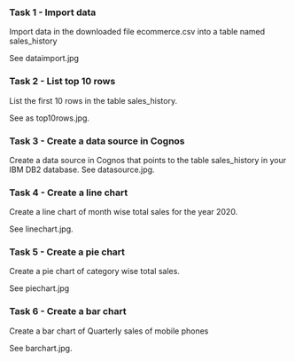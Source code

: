 ### Task 1 - Import data

Import data in the downloaded file ecommerce.csv into a table named sales_history

See dataimport.jpg

### Task 2 - List top 10 rows

List the first 10 rows in the table sales_history.

See as top10rows.jpg.

### Task 3 - Create a data source in Cognos

Create a data source in Cognos that points to the table sales_history in your IBM DB2 database.
See datasource.jpg.

### Task 4 - Create a line chart

Create a line chart of month wise total sales for the year 2020.

See linechart.jpg.

### Task 5 - Create a pie chart

Create a pie chart of category wise total sales.

See piechart.jpg

### Task 6 - Create a bar chart

Create a bar chart of Quarterly sales of mobile phones

See barchart.jpg.
